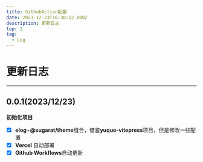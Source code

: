 ```yaml
---
title: GithubAction配置
date: 2023-12-23T16:38:12.000Z
description: 更新日志
top: 2
tag:
  - Log
---
```

# 更新日志

---

## 0.0.1(2023/12/23)
**初始化项目**

- [x] **elog**+**@sugarat/theme**缝合，借鉴**yuque-vitepress**项目，但是修改一些配置
- [x] **Vercel** 自动部署
- [x] **Github Workflows**自动更新
